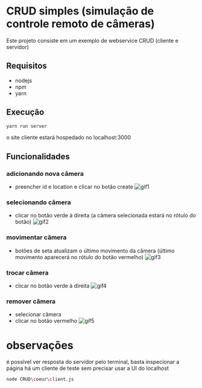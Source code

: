 # CRUD simples (simulação de controle remoto de câmeras)

Este projeto consiste em um exemplo de webservice CRUD (cliente e servidor) 

## Requisitos

- nodejs
- npm
- yarn

## Execução

```bash
yarn run server
```
o site cliente estará hospedado no localhost:3000


## Funcionalidades

### adicionando nova câmera
- preencher id e location e clicar no botão create
![gif1](https://github.com/Ary2941/CRUD/assets/155399987/c7b92ea1-aef1-4661-991b-31874bf910fa)

### selecionando câmera
- clicar no botão verde à direita (a câmera selecionada estará no rótulo do botão)
![gif2](https://github.com/Ary2941/CRUD/assets/155399987/d7ce8b13-b5d9-4ed4-af41-6735767ccaa7)

### movimentar câmera
- botões de seta atualizam o último movimento da câmera (último movimento aparecerá no rótulo do botão vermelho)
![gif3](https://github.com/Ary2941/CRUD/assets/155399987/66daffe1-f3e3-4ef3-ace2-33e020d38786)

### trocar câmera
- clicar no botão verde à direita
![gif4](https://github.com/Ary2941/CRUD/assets/155399987/f1fa870a-63e6-456d-922f-2bd9c9aa7e17)

### remover câmera
- selecionar câmera
- clicar no botão vermelho
![gif5](https://github.com/Ary2941/CRUD/assets/155399987/dff2ae10-aae4-425a-823b-646754fea2dd)


# observações
é possível ver resposta do servidor pelo terminal, basta inspecionar a página
há um cliente de teste sem precisar usar a UI do localhost
```bash
node CRUD\coeur\client.js
```

